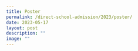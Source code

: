 ```yaml
---
title: Poster
permalink: /direct-school-admission/2023/poster/
date: 2023-05-17
layout: post
description: ""
image: ""
---
```


